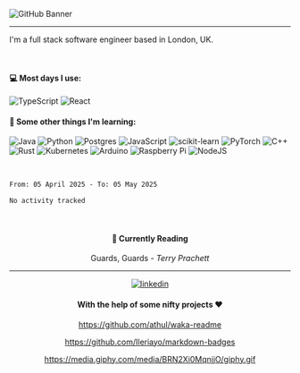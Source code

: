 ![GitHub Banner](https://user-images.githubusercontent.com/33174730/170387095-df7ebe59-26d4-4c5d-9c79-4cce331b6602.gif)


---


I'm a full stack software engineer based in London, UK.


<br/>

<h4> 💻  Most days I use: </h4>


![TypeScript](https://img.shields.io/badge/typescript-%23007ACC.svg?style=for-the-badge&logo=typescript&logoColor=white)
![React](https://img.shields.io/badge/react-%2320232a.svg?style=for-the-badge&logo=react&logoColor=%2361DAFB)


<h4> 🌱 Some other things I'm learning: </h4>

![Java](https://img.shields.io/badge/java-%23ED8B00.svg?style=for-the-badge&logo=java&logoColor=white)
![Python](https://img.shields.io/badge/python-3670A0?style=for-the-badge&logo=python&logoColor=ffdd54)
![Postgres](https://img.shields.io/badge/postgres-%23316192.svg?style=for-the-badge&logo=postgresql&logoColor=white)
![JavaScript](https://img.shields.io/badge/javascript-%23323330.svg?style=for-the-badge&logo=javascript&logoColor=%23F7DF1E)
![scikit-learn](https://img.shields.io/badge/scikit--learn-%23F7931E.svg?style=for-the-badge&logo=scikit-learn&logoColor=white)
![PyTorch](https://img.shields.io/badge/PyTorch-%23EE4C2C.svg?style=for-the-badge&logo=PyTorch&logoColor=white)
![C++](https://img.shields.io/badge/c++-%2300599C.svg?style=for-the-badge&logo=c%2B%2B&logoColor=white)
![Rust](https://img.shields.io/badge/rust-%23000000.svg?style=for-the-badge&logo=rust&logoColor=white)
![Kubernetes](https://img.shields.io/badge/kubernetes-%23326ce5.svg?style=for-the-badge&logo=kubernetes&logoColor=white)
![Arduino](https://img.shields.io/badge/-Arduino-00979D?style=for-the-badge&logo=Arduino&logoColor=white)
![Raspberry Pi](https://img.shields.io/badge/-RaspberryPi-C51A4A?style=for-the-badge&logo=Raspberry-Pi)
![NodeJS](https://img.shields.io/badge/node.js-6DA55F?style=for-the-badge&logo=node.js&logoColor=white)

<br/>

<!--START_SECTION:waka-->

```txt
From: 05 April 2025 - To: 05 May 2025

No activity tracked
```

<!--END_SECTION:waka-->

<br/>

<div align="center">
  
  <h4>📖 Currently Reading</h4>

Guards, Guards - _Terry Prachett_

---

[![linkedin](https://user-images.githubusercontent.com/33174730/168251347-6555479c-222b-49e6-8480-408de335a709.png)](https://www.linkedin.com/in/jess-dam-507485165/)



#### With the help of some nifty projects ❤️

https://github.com/athul/waka-readme
  
https://github.com/Ileriayo/markdown-badges

https://media.giphy.com/media/BRN2Xi0MqnjjO/giphy.gif
  
</div>
